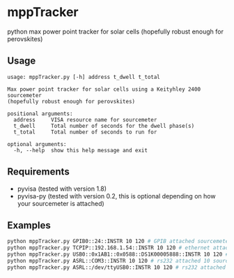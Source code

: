 # mppTracker
python max power point tracker for solar cells (hopefully robust enough for perovskites)

## Usage
```
usage: mppTracker.py [-h] address t_dwell t_total

Max power point tracker for solar cells using a Keityhley 2400 sourcemeter
(hopefully robust enough for perovskites)

positional arguments:
  address     VISA resource name for sourcemeter
  t_dwell     Total number of seconds for the dwell phase(s)
  t_total     Total number of seconds to run for

optional arguments:
  -h, --help  show this help message and exit
```

## Requirements
* pyvisa (tested with version 1.8)
* pyvisa-py (tested with version 0.2, this is optional depending on how your sourcemeter is attached)

## Examples
```bash
python mppTracker.py GPIB0::24::INSTR 10 120 # GPIB attached sourcemeter
python mppTracker.py TCPIP::192.168.1.54::INSTR 10 120 # ethernet attached sourcemeter
python mppTracker.py USB0::0x1AB1::0x0588::DS1K00005888::INSTR 10 120 # USB attached sourcemeter
python mppTracker.py ASRL::COM3::INSTR 10 120 # rs232 attached 10 sourcemeter
python mppTracker.py ASRL::/dev/ttyUSB0::INSTR 10 120 # rs232 attached sourcemeter
```
